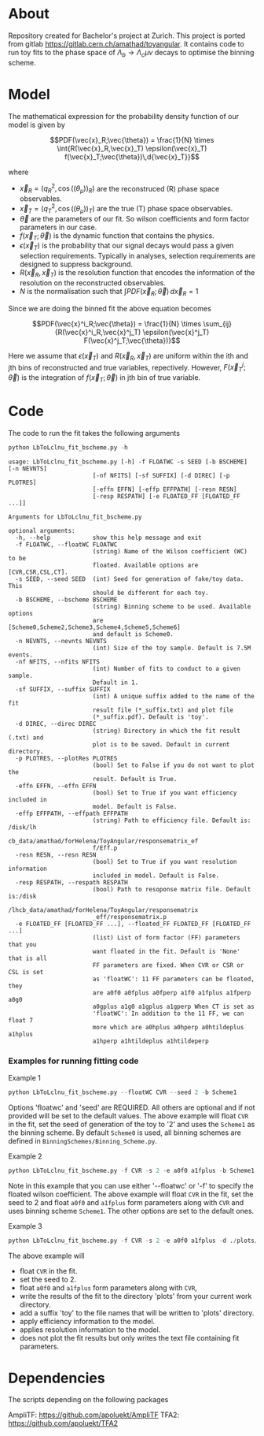 # About

Repository created for Bachelor's project at Zurich. 
This project is ported from gitlab https://gitlab.cern.ch/amathad/toyangular. 
It contains code to run toy fits to the phase space of $`\Lambda_b \rightarrow \Lambda_c \mu \nu`$ decays to optimise the binning scheme.

# Model

The mathematical expression for the probability density function of our model is given by 

```math
PDF(\vec{x}_R;\vec{\theta}) = \frac{1}{N} \times \int{R(\vec{x}_R,\vec{x}_T) \epsilon(\vec{x}_T) f(\vec{x}_T;\vec{\theta})\,d{\vec{x}_T}}
```

where

- $`\vec{x}_R = (q_R^2, \cos((\theta_\mu))_R)`$ are the reconstruced (R) phase space observables.
- $`\vec{x}_T = (q_T^2, \cos((\theta_\mu))_T)`$ are the true (T) phase space observables.
- $`\vec{\theta}`$ are the parameters of our fit. So wilson coefficients and form factor parameters in our case.
- $`f(\vec{x}_T;\vec{\theta})`$ is the dynamic function that contains the physics. 
- $`\epsilon(\vec{x}_T)`$ is the probability that our signal decays would pass a given selection requirements. Typically in analyses, selection requirements are designed to suppress background. 
- $`R(\vec{x}_R,\vec{x}_T)`$ is the resolution function that encodes the information of the resolution on the reconstructed observables. 
- $`N`$ is the normalisation such that $`\int{PDF(\vec{x}_R;\vec{\theta})\,d{\vec{x}_R}} = 1`$

Since we are doing the binned fit the above equation becomes

```math
PDF(\vec{x}^i_R;\vec{\theta}) = \frac{1}{N} \times \sum_{ij} {R(\vec{x}^i_R,\vec{x}^j_T) \epsilon(\vec{x}^j_T) F(\vec{x}^j_T;\vec{\theta})}
```

Here we assume that $`\epsilon(\vec{x}_T)`$  and $`R(\vec{x}_R,\vec{x}_T)`$ are uniform within the ith and jth bins of reconstructed and true variables, repectively. However, $`F(\vec{x}^j_T;\vec{\theta})`$ is the integration of $`f(\vec{x}_T;\vec{\theta})`$ in jth bin of true variable. 

# Code 

The code to run the fit takes the following arguments

```python
python LbToLclnu_fit_bscheme.py -h 
```

```
usage: LbToLclnu_fit_bscheme.py [-h] -f FLOATWC -s SEED [-b BSCHEME] [-n NEVNTS]
                        [-nf NFITS] [-sf SUFFIX] [-d DIREC] [-p PLOTRES]
                        [-effn EFFN] [-effp EFFPATH] [-resn RESN]
                        [-resp RESPATH] [-e FLOATED_FF [FLOATED_FF ...]]

Arguments for LbToLclnu_fit_bscheme.py

optional arguments:
  -h, --help            show this help message and exit
  -f FLOATWC, --floatWC FLOATWC
                        (string) Name of the Wilson coefficient (WC) to be
                        floated. Available options are [CVR,CSR,CSL,CT].
  -s SEED, --seed SEED  (int) Seed for generation of fake/toy data. This
                        should be different for each toy.
  -b BSCHEME, --bscheme BSCHEME
                        (string) Binning scheme to be used. Available options
                        are [Scheme0,Scheme2,Scheme3,Scheme4,Scheme5,Scheme6]
                        and default is Scheme0.
  -n NEVNTS, --nevnts NEVNTS
                        (int) Size of the toy sample. Default is 7.5M events.
  -nf NFITS, --nfits NFITS
                        (int) Number of fits to conduct to a given sample.
                        Default in 1.
  -sf SUFFIX, --suffix SUFFIX
                        (int) A unique suffix added to the name of the fit
                        result file (*_suffix.txt) and plot file
                        (*_suffix.pdf). Default is 'toy'.
  -d DIREC, --direc DIREC
                        (string) Directory in which the fit result (.txt) and
                        plot is to be saved. Default in current directory.
  -p PLOTRES, --plotRes PLOTRES
                        (bool) Set to False if you do not want to plot the
                        result. Default is True.
  -effn EFFN, --effn EFFN
                        (bool) Set to True if you want efficiency included in
                        model. Default is False.
  -effp EFFPATH, --effpath EFFPATH
                        (string) Path to efficiency file. Default is: /disk/lh
                        cb_data/amathad/forHelena/ToyAngular/responsematrix_ef
                        f/Eff.p
  -resn RESN, --resn RESN
                        (bool) Set to True if you want resolution information
                        included in model. Default is False.
  -resp RESPATH, --respath RESPATH
                        (bool) Path to resoponse matrix file. Default is:/disk
                        /lhcb_data/amathad/forHelena/ToyAngular/responsematrix
                        _eff/responsematrix.p
  -e FLOATED_FF [FLOATED_FF ...], --floated_FF FLOATED_FF [FLOATED_FF ...]
                        (list) List of form factor (FF) parameters that you
                        want floated in the fit. Default is 'None' that is all
                        FF parameters are fixed. When CVR or CSR or CSL is set
                        as 'floatWC': 11 FF parameters can be floated, they
                        are a0f0 a0fplus a0fperp a1f0 a1fplus a1fperp a0g0
                        a0gplus a1g0 a1gplus a1gperp When CT is set as
                        'floatWC': In addition to the 11 FF, we can float 7
                        more which are a0hplus a0hperp a0htildeplus a1hplus
                        a1hperp a1htildeplus a1htildeperp
```

###  Examples for running fitting code  ###

Example 1

```python
python LbToLclnu_fit_bscheme.py --floatWC CVR --seed 2 -b Scheme1
```

Options 'floatwc' and 'seed' are REQUIRED. All others are optional and if not provided will be set to the default values. 
The above example will float ``CVR`` in the fit, set the seed of generation of the toy to '2' and uses the ``Scheme1`` as the binning scheme. 
By default ``Scheme0`` is used, all binning schemes are defined in ``BinningSchemes/Binning_Scheme.py``.

Example 2

```python
python LbToLclnu_fit_bscheme.py -f CVR -s 2 -e a0f0 a1fplus -b Scheme1
```

Note in this example that you can use either '--floatwc' or '-f' to specify the floated wilson coefficient.
The above example will float ``CVR`` in the fit, set the seed to 2 and float ``a0f0`` and ``a1fplus`` form parameters along with ``CVR`` 
and uses binning scheme ``Scheme1``.
The other options are set to the default ones. 

Example 3 

```python
python LbToLclnu_fit_bscheme.py -f CVR -s 2 -e a0f0 a1fplus -d ./plots/ -sf toy -effn True -resn True -p False
```
The above example will 
- float ``CVR`` in the fit.
- set the seed to 2. 
- float ``a0f0`` and ``a1fplus`` form parameters along with ``CVR``, 
- write the results of the fit to the directory 'plots' from your current work directory. 
- add a suffix 'toy' to the file names that will be written to 'plots' directory.
- apply efficiency information to the model.
- applies resolution information to the model.
- does not plot the fit results but only writes the text file containing fit parameters. 

# Dependencies

The scripts depending on the following packages

AmpliTF: https://github.com/apoluekt/AmpliTF
TFA2: https://github.com/apoluekt/TFA2
